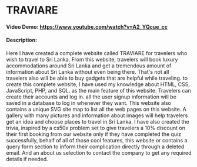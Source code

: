 # TRAVIARE
#### Video Demo: https://www.youtube.com/watch?v=A2_YQcue_cc
#### Description:
Here I have created a complete website called TRAVIARE for travelers who wish to travel to Sri Lanka. From this website, travelers will book luxury accommodations around Sri Lanka and get a tremendous amount of information about Sri Lanka without even being there. That's not all travelers also will be able to buy gadgets that are helpful while traveling. to create this complete website, I have used my knowledge about HTML, CSS, JavaScript, PHP, and SQL. as the main feature of this website. Travelers can create their accounts and log in. all the user signup information will be saved in a database to log in whenever they want. This website also contains a unique SVG site map to list all the web pages on this website. A gallery with many pictures and information about images will help travelers get an idea and choose places to travel in Sri Lanka. I have also created the trivia, inspired by a cs50x problem set to give travelers a 10% discount on their first booking from our website only if they have completed the quiz successfully, behalf of all of those cool features, this website or contains a query form section to inform their complication directly through a deleted email. And an about us selection to contact the company to get any required details if needed.
